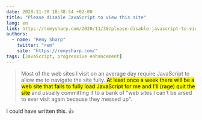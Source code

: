 ```yaml
---
date: 2020-11-30 18:38:54 +02:00
title: "Please disable JavaScript to view this site"
lang: en
link: https://remysharp.com/2020/11/30/please-disable-javascript-to-view-this-site
authors:
  - name: "Remy Sharp"
    twitter: "rem"
    site: "https://remysharp.com/"
tags: [JavaScript, progressive enhancement]
---
```


> Most of the web sites I visit on an average day require JavaScript to allow me to navigate the site fully. <mark>At least once a week there will be a web site that fails to fully load JavaScript for me and I'll (rage) quit the site</mark> and usually committing it to a bank of "web sites I can't be arsed to ever visit again because they messed up".

I could have written this. 👍